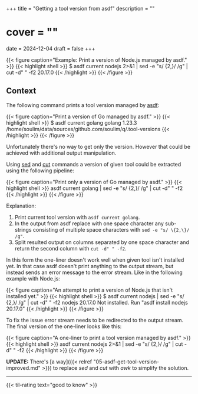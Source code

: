 +++
title = "Getting a tool version from asdf"
description = ""
# cover = ""
date = 2024-12-04
draft = false
+++

{{< figure caption="Example: Print a version of Node.js managed by asdf." >}}
  {{< highlight shell >}}
  $ asdf current nodejs 2>&1 | sed -e "s/ \{2,\}/ /g" | cut -d" " -f2
  20.17.0
  {{< /highlight >}}
{{< /figure >}}

<!--more-->

## Context

The following command prints a tool version managed by [asdf][1]:

{{< figure caption="Print a version of Go managed by asdf." >}}
  {{< highlight shell >}}
  $ asdf current golang
  golang          1.23.3          /home/soulim/data/sources/github.com/soulim/q/.tool-versions
  {{< /highlight >}}
{{< /figure >}}

Unfortunately there's no way to get only the version. However that could be achieved with additional output manipulation.


Using [sed][2] and [cut][3] commands a version of given tool could be extracted using the following pipeline:

{{< figure caption="Print only a version of Go managed by asdf." >}}
  {{< highlight shell >}}
  asdf current golang | sed -e "s/ \{2,\}/ /g" | cut -d" " -f2
  {{< /highlight >}}
{{< /figure >}}

Explanation:

1. Print current tool version with `asdf current golang`.
2. In the output from asdf replace with one space character any sub-strings consisting of multiple space characters with `sed -e "s/ \{2,\}/ /g"`.
3. Split resulted output on columns separated by one space character and return the second column with `cut -d" " -f2`.

In this form the one-liner doesn't work well when given tool isn't installed yet.
In that case asdf doesn't print anything to the output stream, but instead sends an error message to the error stream.
Like in the following example with Node.js:

{{< figure caption="An attempt to print a version of Node.js that isn't installed yet." >}}
  {{< highlight shell >}}
  $ asdf current nodejs | sed -e "s/ \{2,\}/ /g" | cut -d" " -f2
  nodejs          20.17.0         Not installed. Run "asdf install nodejs 20.17.0"
  {{< /highlight >}}
{{< /figure >}}

To fix the issue error stream needs to be redirected to the output stream.
The final version of the one-liner looks like this:

{{< figure caption="A one-liner to print a tool version managed by asdf." >}}
  {{< highlight shell >}}
  asdf current nodejs 2>&1 | sed -e "s/ \{2,\}/ /g" | cut -d" " -f2
  {{< /highlight >}}
{{< /figure >}}

**UPDATE:** There's [a way]({{< relref "05-asdf-get-tool-version-improved.md" >}}) to replace _sed_ and _cut_ with _awk_ to simplify the solution.

---

{{< til-rating text="good to know" >}}


[1]: https://asdf-vm.com/
[2]: https://www.gnu.org/software/sed/
[3]: https://www.gnu.org/software/coreutils/manual/html_node/The-cut-command.html
